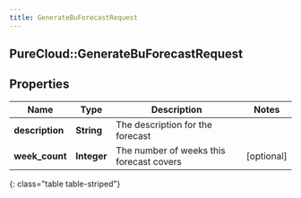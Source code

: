 ```yaml
---
title: GenerateBuForecastRequest
---
```

## PureCloud::GenerateBuForecastRequest

## Properties

|Name | Type | Description | Notes|
|------------ | ------------- | ------------- | -------------|
| **description** | **String** | The description for the forecast | |
| **week_count** | **Integer** | The number of weeks this forecast covers | [optional] |
{: class="table table-striped"}


